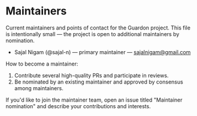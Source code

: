 # Maintainers

Current maintainers and points of contact for the Guardon project. This file is intentionally small — the project is open to additional maintainers by nomination.

- Sajal Nigam (@sajal-n) — primary maintainer — sajalnigam@gmail.com

How to become a maintainer:

1. Contribute several high-quality PRs and participate in reviews.
2. Be nominated by an existing maintainer and approved by consensus among maintainers.

If you'd like to join the maintainer team, open an issue titled "Maintainer nomination" and describe your contributions and interests.
